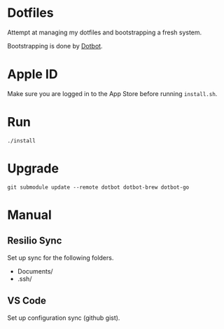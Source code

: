 # Dotfiles

Attempt at managing my dotfiles and bootstrapping a fresh system.

Bootstrapping is done by [Dotbot]("https://github.com/anishathalye/dotbot").

# Apple ID

Make sure you are logged in to the App Store before running `install.sh`.

# Run

```
./install
```

# Upgrade

```
git submodule update --remote dotbot dotbot-brew dotbot-go
```

# Manual

## Resilio Sync

Set up sync for the following folders.

* Documents/
* .ssh/

## VS Code

Set up configuration sync (github gist).
